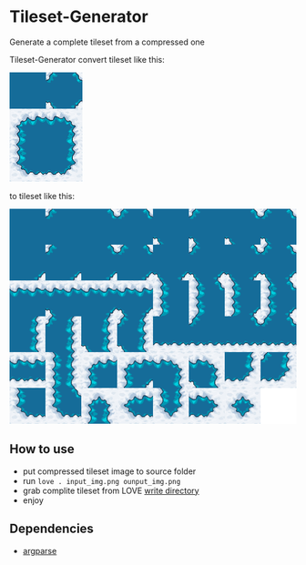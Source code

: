 # Tileset-Generator
Generate a complete tileset from a compressed one

Tileset-Generator convert tileset like this:

![compreseg](https://github.com/NickFlexer/Tileset-Generator/blob/master/input_img.png?raw=true)

to tileset like this:

![complete](https://github.com/NickFlexer/Tileset-Generator/blob/master/output_img.png?raw=true)

## How to use
* put compressed tileset image to source folder
* run
```love . input_img.png ounput_img.png```
* grab complite tileset from LOVE [write directory](https://love2d.org/wiki/love.filesystem) 
* enjoy


## Dependencies

* [argparse](https://github.com/mpeterv/argparse)

